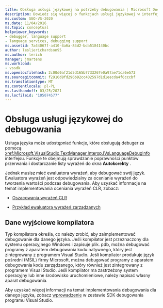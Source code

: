 ```yaml
---
title: Obsługa usługi językowej na potrzeby debugowania | Microsoft Docs
description: Dowiedz się więcej o funkcjach usługi językowej w interfejsie IVsLanguageDebugInfo, które zapewniają obsługę debugowania w programie Visual Studio.
ms.custom: SEO-VS-2020
ms.date: 11/04/2016
ms.topic: conceptual
helpviewer_keywords:
- debugger, language support
- language services, debugging support
ms.assetid: 7a44067f-a410-4a6a-84d2-bda5184140bc
author: leslierichardson95
ms.author: lerich
manager: jmartens
ms.workload:
- vssdk
ms.openlocfilehash: 2c00d0af21d5d165b7733267e0a97ae71ca6e573
ms.sourcegitcommit: f2916d8fd296b92cc402597d1d1eecda4f6cccbf
ms.translationtype: MT
ms.contentlocale: pl-PL
ms.lasthandoff: 03/25/2021
ms.locfileid: "105074577"
---
```

# <a name="language-service-support-for-debugging"></a>Obsługa usługi językowej do debugowania
Usługa języka może udostępniać funkcje, które obsługują debuger za pomocą <xref:Microsoft.VisualStudio.TextManager.Interop.IVsLanguageDebugInfo> interfejsu. Funkcje te obejmują sprawdzanie poprawności punktów przerwania i dostarczanie listy wyrażeń do okna **Autokorekty** .

 Jednak musisz mieć ewaluatora wyrażeń, aby debugować swój język. Ewaluatora wyrażeń jest odpowiedzialny za ocenianie wyrażeń do tworzenia wartości podczas debugowania. Aby uzyskać informacje na temat implementowania oceniania wyrażeń CLR, zobacz:

- [Oszacowania wyrażeń CLR](https://github.com/Microsoft/ConcordExtensibilitySamples/wiki/CLR-Expression-Evaluators)

- [Przykład ewaluatora wyrażeń zarządzanych](https://github.com/Microsoft/ConcordExtensibilitySamples/wiki/Managed-Expression-Evaluator-Sample)

## <a name="compiler-output"></a>Dane wyjściowe kompilatora
 Typ kompilatora określa, co należy zrobić, aby zaimplementować debugowanie dla danego języka. Jeśli kompilator jest przeznaczony dla systemu operacyjnego Windows i zapisuje plik. pdb, można debugować programy z aparatem debugowania kodu natywnego, który jest zintegrowany z programem Visual Studio. Jeśli kompilator produkuje język pośredni (MSIL) firmy Microsoft, można debugować programy z aparatem debugowania kodu zarządzanego, który również jest zintegrowany z programem Visual Studio. Jeśli kompilator ma zastrzeżony system operacyjny lub inne środowisko uruchomieniowe, należy napisać własny aparat debugowania.

 Aby uzyskać więcej informacji na temat implementowania debugowania dla danego języka, zobacz [wprowadzenie](../../extensibility/debugger/getting-started-with-debugger-extensibility.md) w zestawie SDK debugowania programu Visual Studio.
